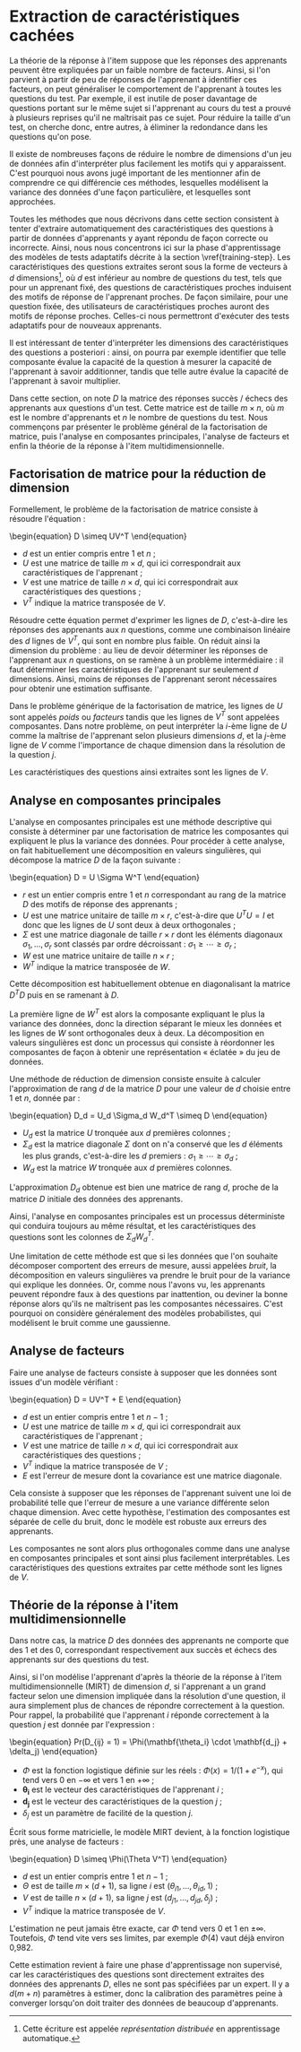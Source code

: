 # Extraction de caractéristiques cachées

La théorie de la réponse à l'item suppose que les réponses des apprenants peuvent être expliquées par un faible nombre de facteurs. Ainsi, si l'on parvient à partir de peu de réponses de l'apprenant à identifier ces facteurs, on peut généraliser le comportement de l'apprenant à toutes les questions du test. Par exemple, il est inutile de poser davantage de questions portant sur le même sujet si l'apprenant au cours du test a prouvé à plusieurs reprises qu'il ne maîtrisait pas ce sujet. Pour réduire la taille d'un test, on cherche donc, entre autres, à éliminer la redondance dans les questions qu'on pose.

Il existe de nombreuses façons de réduire le nombre de dimensions d'un jeu de données afin d'interpréter plus facilement les motifs qui y apparaissent. C'est pourquoi nous avons jugé important de les mentionner afin de comprendre ce qui différencie ces méthodes, lesquelles modélisent la variance des données d'une façon particulière, et lesquelles sont approchées.

Toutes les méthodes que nous décrivons dans cette section consistent à tenter d'extraire automatiquement des caractéristiques des questions à partir de données d'apprenants y ayant répondu de façon correcte ou incorrecte. Ainsi, nous nous concentrons ici sur la phase d'apprentissage des modèles de tests adaptatifs décrite à la section \vref{training-step}. Les caractéristiques des questions extraites seront sous la forme de vecteurs à $d$ dimensions[^1], où $d$ est inférieur au nombre de questions du test, tels que pour un apprenant fixé, des questions de caractéristiques proches induisent des motifs de réponse de l'apprenant proches. De façon similaire, pour une question fixée, des utilisateurs de caractéristiques proches auront des motifs de réponse proches. Celles-ci nous permettront d'exécuter des tests adaptatifs pour de nouveaux apprenants.

 [^1]: Cette écriture est appelée *représentation distribuée* en apprentissage automatique.

Il est intéressant de tenter d'interpréter les dimensions des caractéristiques des questions a posteriori : ainsi, on pourra par exemple identifier que telle composante évalue la capacité de la question à mesurer la capacité de l'apprenant à savoir additionner, tandis que telle autre évalue la capacité de l'apprenant à savoir multiplier.

Dans cette section, on note $D$ la matrice des réponses succès / échecs des apprenants aux questions d'un test. Cette matrice est de taille $m \times n$, où $m$ est le nombre d'apprenants et $n$ le nombre de questions du test. Nous commençons par présenter le problème général de la factorisation de matrice, puis l'analyse en composantes principales, l'analyse de facteurs et enfin la théorie de la réponse à l'item multidimensionnelle.

## Factorisation de matrice pour la réduction de dimension

Formellement, le problème de la factorisation de matrice consiste à résoudre l'équation :

\begin{equation}
D \simeq UV^T
\end{equation}

- $d$ est un entier compris entre 1 et $n$ ;
- $U$ est une matrice de taille $m \times d$, qui ici correspondrait aux caractéristiques de l'apprenant ;
- $V$ est une matrice de taille $n \times d$, qui ici correspondrait aux caractéristiques des questions ;
- $V^T$ indique la matrice transposée de $V$.

Résoudre cette équation permet d'exprimer les lignes de $D$, c'est-à-dire les réponses des apprenants aux $n$ questions, comme une combinaison linéaire des $d$ lignes de $V^T$, qui sont en nombre plus faible. On réduit ainsi la dimension du problème : au lieu de devoir déterminer les réponses de l'apprenant aux $n$ questions, on se ramène à un problème intermédiaire : il faut déterminer les caractéristiques de l'apprenant sur seulement $d$ dimensions. Ainsi, moins de réponses de l'apprenant seront nécessaires pour obtenir une estimation suffisante.

Dans le problème générique de la factorisation de matrice, les lignes de $U$ sont appelés *poids* ou *facteurs* tandis que les lignes de $V^T$ sont appelées composantes. Dans notre problème, on peut interpréter la $i$-ème ligne de $U$ comme la maîtrise de l'apprenant selon plusieurs dimensions $d$, et la $j$-ème ligne de $V$ comme l'importance de chaque dimension dans la résolution de la question $j$.

Les caractéristiques des questions ainsi extraites sont les lignes de $V$.

## Analyse en composantes principales

L'analyse en composantes principales est une méthode descriptive qui consiste à déterminer par une factorisation de matrice les composantes qui expliquent le plus la variance des données. Pour procéder à cette analyse, on fait habituellement une décomposition en valeurs singulières, qui décompose la matrice $D$ de la façon suivante :

\begin{equation}
D = U \Sigma W^T
\end{equation}

- $r$ est un entier compris entre 1 et $n$ correspondant au rang de la matrice $D$ des motifs de réponse des apprenants ;
- $U$ est une matrice unitaire de taille $m \times r$, c'est-à-dire que $U^T U = I$ et donc que les lignes de $U$ sont deux à deux orthogonales ;
- $\Sigma$ est une matrice diagonale de taille $r \times r$ dont les éléments diagonaux $\sigma_1, \ldots, \sigma_r$ sont classés par ordre décroissant : $\sigma_1 \geq \cdots \geq \sigma_r$ ;
- $W$ est une matrice unitaire de taille $n \times r$ ;
- $W^T$ indique la matrice transposée de $W$.

Cette décomposition est habituellement obtenue en diagonalisant la matrice $D^T D$ puis en se ramenant à $D$.

La première ligne de $W^T$ est alors la composante expliquant le plus la variance des données, donc la direction séparant le mieux les données et les lignes de $W$ sont orthogonales deux à deux. La décomposition en valeurs singulières est donc un processus qui consiste à réordonner les composantes de façon à obtenir une représentation « éclatée » du jeu de données.

Une méthode de réduction de dimension consiste ensuite à calculer l'approximation de rang $d$ de la matrice $D$ pour une valeur de $d$ choisie entre 1 et $n$, donnée par :

\begin{equation}
D_d = U_d \Sigma_d W_d^T \simeq D
\end{equation}

- $U_d$ est la matrice $U$ tronquée aux $d$ premières colonnes ;
- $\Sigma_d$ est la matrice diagonale $\Sigma$ dont on n'a conservé que les $d$ éléments les plus grands, c'est-à-dire les $d$ premiers : $\sigma_1 \geq \cdots \geq \sigma_d$ ;
- $W_d$ est la matrice $W$ tronquée aux $d$ premières colonnes.

L'approximation $D_d$ obtenue est bien une matrice de rang $d$, proche de la matrice $D$ initiale des données des apprenants.

Ainsi, l'analyse en composantes principales est un processus déterministe qui conduira toujours au même résultat, et les caractéristiques des questions sont les colonnes de $\Sigma_d W_d^T$.

Une limitation de cette méthode est que si les données que l'on souhaite décomposer comportent des erreurs de mesure, aussi appelées *bruit*, la décomposition en valeurs singulières va prendre le bruit pour de la variance qui explique les données. Or, comme nous l'avons vu, les apprenants peuvent répondre faux à des questions par inattention, ou deviner la bonne réponse alors qu'ils ne maîtrisent pas les composantes nécessaires. C'est pourquoi on considère généralement des modèles probabilistes, qui modélisent le bruit comme une gaussienne.

## Analyse de facteurs

Faire une analyse de facteurs consiste à supposer que les données sont issues d'un modèle vérifiant :

\begin{equation}
D = UV^T + E
\end{equation}

- $d$ est un entier compris entre 1 et $n - 1$ ;
- $U$ est une matrice de taille $m \times d$, qui ici correspondrait aux caractéristiques de l'apprenant ;
- $V$ est une matrice de taille $n \times d$, qui ici correspondrait aux caractéristiques des questions ;
- $V^T$ indique la matrice transposée de $V$ ;
- $E$ est l'erreur de mesure dont la covariance est une matrice diagonale.

Cela consiste à supposer que les réponses de l'apprenant suivent une loi de probabilité telle que l'erreur de mesure a une variance différente selon chaque dimension. Avec cette hypothèse, l'estimation des composantes est séparée de celle du bruit, donc le modèle est robuste aux erreurs des apprenants.

Les composantes ne sont alors plus orthogonales comme dans une analyse en composantes principales et sont ainsi plus facilement interprétables. Les caractéristiques des questions extraites par cette méthode sont les lignes de $V$.

## Théorie de la réponse à l'item multidimensionnelle

Dans notre cas, la matrice $D$ des données des apprenants ne comporte que des 1 et des 0, correspondant respectivement aux succès et échecs des apprenants sur des questions du test.

Ainsi, si l'on modélise l'apprenant d'après la théorie de la réponse à l'item multidimensionnelle (MIRT) de dimension $d$, si l'apprenant a un grand facteur selon une dimension impliquée dans la résolution d'une question, il aura simplement plus de chances de répondre correctement à la question. Pour rappel, la probabilité que l'apprenant $i$ réponde correctement à la question $j$ est donnée par l'expression :

\begin{equation}
Pr(D_{ij} = 1) = \Phi(\mathbf{\theta_i} \cdot \mathbf{d_j} + \delta_j)
\end{equation}

- $\Phi$ est la fonction logistique définie sur les réels : $\Phi(x) = 1/(1 + e^{-x})$, qui tend vers 0 en $-\infty$ et vers 1 en $+\infty$ ;
- $\mathbf{\theta_i}$ est le vecteur des caractéristiques de l'apprenant $i$ ;
- $\mathbf{d_j}$ est le vecteur des caractéristiques de la question $j$ ;
- $\delta_j$ est un paramètre de facilité de la question $j$.

Écrit sous forme matricielle, le modèle MIRT devient, à la fonction logistique près, une analyse de facteurs :

\begin{equation}
D \simeq \Phi(\Theta V^T)
\end{equation}

- $d$ est un entier compris entre 1 et $n - 1$ ;
- $\Theta$ est de taille $m \times (d + 1)$, sa ligne $i$ est $(\theta_{i1}, \ldots, \theta_{id}, 1)$ ;
- $V$ est de taille $n \times (d + 1)$, sa ligne $j$ est $(d_{j1}, \ldots, d_{jd}, \delta_j)$ ;
- $V^T$ indique la matrice transposée de $V$.

L'estimation ne peut jamais être exacte, car $\Phi$ tend vers 0 et 1 en $\pm \infty$. Toutefois, $\Phi$ tend vite vers ses limites, par exemple $\Phi(4)$ vaut déjà environ 0,982.

Cette estimation revient à faire une phase d'apprentissage non supervisé, car les caractéristiques des questions sont directement extraites des données des apprenants $D$, elles ne sont pas spécifiées par un expert. Il y a $d(m + n)$ paramètres à estimer, donc la calibration des paramètres peine à converger lorsqu'on doit traiter des données de beaucoup d'apprenants.
